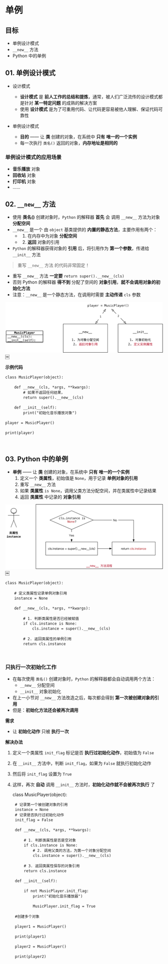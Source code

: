 单例
==

目标
--

*   单例设计模式
*   `__new__` 方法
*   Python 中的单例

01\. 单例设计模式
-----------

*   设计模式

    *   **设计模式** 是 **前人工作的总结和提炼**，通常，被人们广泛流传的设计模式都是针对 **某一特定问题** 的成熟的解决方案
    *   使用 **设计模式** 是为了可重用代码、让代码更容易被他人理解、保证代码可靠性
*   单例设计模式

    *   **目的** —— 让 **类** 创建的对象，在系统中 **只有** **唯一的一个实例**
    *   每一次执行 `类名()` 返回的对象，**内存地址是相同的**

### 单例设计模式的应用场景

*   **音乐播放** 对象
*   **回收站** 对象
*   **打印机** 对象
*   ……

02\. `__new__` 方法
-----------------

*   使用 **类名()** 创建对象时，`Python` 的解释器 **首先** 会 调用 `__new__` 方法为对象 **分配空间**
*   `__new__` 是一个 由 `object` 基类提供的 **内置的静态方法**，主要作用有两个：
    *   1) 在内存中为对象 **分配空间**
    *   2) **返回** 对象的引用
*   `Python` 的解释器获得对象的 **引用** 后，将引用作为 **第一个参数**，传递给 `__init__` 方法

> 重写 `__new__` 方法 的代码非常固定！

*   重写 `__new__` 方法 **一定要** `return super().__new__(cls)`
*   否则 Python 的解释器 **得不到** 分配了空间的 **对象引用**，**就不会调用对象的初始化方法**
*   注意：`__new__` 是一个静态方法，在调用时需要 **主动传递** `cls` 参数

![022_对象分配空间和初始化](media/15016413216376/022_%E5%AF%B9%E8%B1%A1%E5%88%86%E9%85%8D%E7%A9%BA%E9%97%B4%E5%92%8C%E5%88%9D%E5%A7%8B%E5%8C%96.png)￼

**示例代码**

    class MusicPlayer(object):
    
        def __new__(cls, *args, **kwargs):
            # 如果不返回任何结果，
            return super().__new__(cls)
    
        def __init__(self):
            print("初始化音乐播放对象")
    
    player = MusicPlayer()
    
    print(player)

​    

03\. Python 中的单例
----------------

*   **单例** —— 让 **类** 创建的对象，在系统中 **只有** **唯一的一个实例**
    1.  定义一个 **类属性**，初始值是 `None`，用于记录 **单例对象的引用**
    2.  重写 `__new__` 方法
    3.  如果 **类属性** `is None`，调用父类方法分配空间，并在类属性中记录结果
    4.  返回 **类属性** 中记录的 **对象引用**

![023_单例流程](media/15016413216376/023_%E5%8D%95%E4%BE%8B%E6%B5%81%E7%A8%8B.png)￼

    class MusicPlayer(object):
    
        # 定义类属性记录单例对象引用
        instance = None
    
        def __new__(cls, *args, **kwargs):
    
            # 1. 判断类属性是否已经被赋值
            if cls.instance is None:
                cls.instance = super().__new__(cls)
    
            # 2. 返回类属性的单例引用
            return cls.instance

​    

### 只执行一次初始化工作

*   在每次使用 `类名()` 创建对象时，`Python` 的解释器都会自动调用两个方法：
    *   `__new__` 分配空间
    *   `__init__` 对象初始化
*   在上一小节对 `__new__` 方法改造之后，每次都会得到 **第一次被创建对象的引用**
*   但是：**初始化方法还会被再次调用**

**需求**

*   让 **初始化动作** 只被 **执行一次**

**解决办法**

1. 定义一个类属性 `init_flag` 标记是否 **执行过初始化动作**，初始值为 `False`
2. 在 `__init__` 方法中，判断 `init_flag`，如果为 `False` 就执行初始化动作
3. 然后将 `init_flag` 设置为 `True`
4. 这样，再次 **自动** 调用 `__init__` 方法时，**初始化动作就不会被再次执行** 了

    class MusicPlayer(object):

        # 记录第一个被创建对象的引用
        instance = None
        # 记录是否执行过初始化动作
        init_flag = False
        
        def __new__(cls, *args, **kwargs):
        
            # 1. 判断类属性是否是空对象
            if cls.instance is None:
                # 2. 调用父类的方法，为第一个对象分配空间
                cls.instance = super().__new__(cls)
        
            # 3. 返回类属性保存的对象引用
            return cls.instance
        
        def __init__(self):
        
            if not MusicPlayer.init_flag:
                print("初始化音乐播放器")
        
                MusicPlayer.init_flag = True
                
        #创建多个对象
        
        player1 = MusicPlayer()
        
        print(player1)
        
        player2 = MusicPlayer()
        
        print(player2)
        

    ​